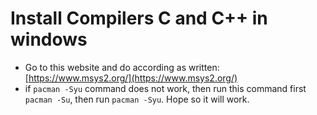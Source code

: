 # Install Compilers C and C++ in windows

- Go to this website and do according as written: [https://www.msys2.org/](https://www.msys2.org/)
- if `pacman -Syu` command does not work, then run this command first `pacman -Su`, then run `pacman -Syu`. Hope so it will work.
